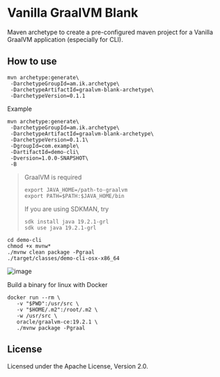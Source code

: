 # Vanilla GraalVM Blank

Maven archetype to create a pre-configured maven project for a Vanilla GraalVM application (especially for CLI).

## How to use

```
mvn archetype:generate\
 -DarchetypeGroupId=am.ik.archetype\
 -DarchetypeArtifactId=graalvm-blank-archetype\
 -DarchetypeVersion=0.1.1
```

Example

```
mvn archetype:generate\
 -DarchetypeGroupId=am.ik.archetype\
 -DarchetypeArtifactId=graalvm-blank-archetype\
 -DarchetypeVersion=0.1.1\
 -DgroupId=com.example\
 -DartifactId=demo-cli\
 -Dversion=1.0.0-SNAPSHOT\
 -B
```

> GraalVM is required
> 
> ```
> export JAVA_HOME=/path-to-graalvm
> export PATH=$PATH:$JAVA_HOME/bin
> ```
> 
> If you are using SDKMAN, try
> 
> ```
> sdk install java 19.2.1-grl
> sdk use java 19.2.1-grl
> ```

```
cd demo-cli
chmod +x mvnw*
./mvnw clean package -Pgraal
./target/classes/demo-cli-osx-x86_64
```

![image](https://user-images.githubusercontent.com/106908/68075492-b35eff00-fdeb-11e9-80a6-ea54ae6eaa3c.png)


Build a binary for linux with Docker

```
docker run --rm \
   -v "$PWD":/usr/src \
   -v "$HOME/.m2":/root/.m2 \
   -w /usr/src \
   oracle/graalvm-ce:19.2.1 \
   ./mvnw package -Pgraal
```

## License

Licensed under the Apache License, Version 2.0.
